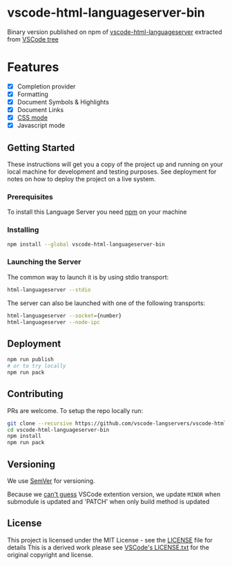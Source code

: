 # vscode-html-languageserver-bin

Binary version published on npm of [vscode-html-languageserver](https://github.com/vscode-langservers/vscode-html-languageserver) extracted from [VSCode tree](https://github.com/Microsoft/vscode/tree/master/extensions/html/server)

# Features

-   [x] Completion provider
-   [x] Formatting
-   [x] Document Symbols & Highlights
-   [x] Document Links
-   [x] [CSS mode](https://github.com/vscode-langservers/vscode-css-languageserver-bin#features)
-   [x] Javascript mode

## Getting Started

These instructions will get you a copy of the project up and running on your local machine for development and testing purposes. See deployment for notes on how to deploy the project on a live system.

### Prerequisites

To install this Language Server you need [npm](https://www.npmjs.com/get-npm) on your machine

### Installing

```bash
npm install --global vscode-html-languageserver-bin
```

### Launching the Server

The common way to launch it is by using stdio transport:

```bash
html-languageserver --stdio
```

The server can also be launched with one of the following transports:

```bash
html-languageserver --socket={number}
html-languageserver --node-ipc
```

## Deployment

```bash
npm run publish
# or to try locally
npm run pack
```

## Contributing

PRs are welcome.
To setup the repo locally run:
```bash
git clone --recursive https://github.com/vscode-langservers/vscode-html-languageserver-bin
cd vscode-html-languageserver-bin
npm install
npm run pack
```

## Versioning

We use [SemVer](http://semver.org/) for versioning.

Because we [can't guess](https://github.com/vscode-langservers/vscode-html-languageserver/blob/master/package.json#L4) VSCode extention version, we update `MINOR` when submodule is updated and 'PATCH' when only build method is updated

## License

This project is licensed under the MIT License - see the [LICENSE](LICENSE) file for details
This is a derived work please see [VSCode's LICENSE.txt](https://github.com/Microsoft/vscode/blob/master/LICENSE.txt) for the original copyright and license.

